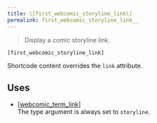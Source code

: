 ```yaml
---
title: \[first_webcomic_storyline_link\]
permalink: first_webcomic_storyline_link__
---
```


> Display a comic storyline link.

```php
[first_webcomic_storyline_link]
```

Shortcode content overrides the `link` attribute.

## Uses
- [[webcomic_term_link]](webcomic_term_link__)  
The type argument is always set to `storyline`.
